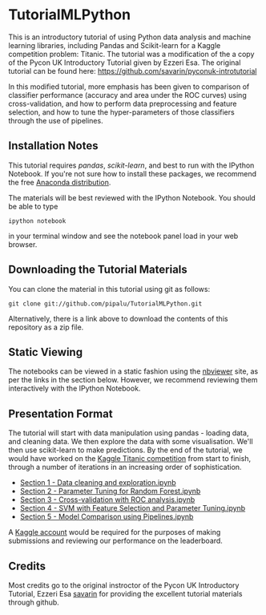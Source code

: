 # TutorialMLPython

This is an introductory tutorial of using Python data analysis and machine learning libraries, including Pandas and Scikit-learn for a Kaggle competition problem: Titanic. 
The tutorial was a modification of the a copy of the Pycon UK Introductory Tutorial given by Ezzeri Esa. The original tutorial can be found here:
https://github.com/savarin/pyconuk-introtutorial

In this modified tutorial, more emphasis has been given to comparison of classifier performance (accuracy and area under the ROC curves) using cross-validation, 
and how to perform data preprocessing and feature selection, and how to tune the hyper-parameters of those classifiers 
through the use of pipelines. 

## Installation Notes
This tutorial requires *pandas*, *scikit-learn*, and best to run  with the IPython Notebook. 
If you're not sure how to install these packages, we recommend the free [Anaconda distribution](http://continuum.io/downloads).

The materials will be best reviewed with the IPython Notebook. You should be able to type
	
	ipython notebook
	
in your terminal window and see the notebook panel load in your web browser.

## Downloading the Tutorial Materials

You can clone the material in this tutorial using git as follows:

	git clone git://github.com/pipalu/TutorialMLPython.git

Alternatively, there is a link above to download the contents of this repository as a zip
file.

## Static Viewing

The notebooks can be viewed in a static fashion using the [nbviewer](http://nbviewer.ipython.org)
site, as per the links in the section below. However, we recommend reviewing them
interactively with the IPython Notebook.

## Presentation Format
The tutorial will start with data manipulation using pandas - loading data, and cleaning data. We then explore the data with some visualisation. 
We'll then use scikit-learn to make predictions. By the end of the tutorial, we would have
worked on the [Kaggle Titanic competition](https://www.kaggle.com/c/titanic-gettingStarted)
from start to finish, through a number of iterations in an increasing order of sophistication.
- [Section 1 - Data cleaning and exploration.ipynb](http://nbviewer.ipython.org/github/pipaLU/TutorialMLPython/blob/master/notebooks/Section%201.%20Data%20cleaning%20and%20exploration.ipynb)
- [Section 2 - Parameter Tuning for Random Forest.ipynb](http://nbviewer.ipython.org/github/pipaLU/TutorialMLPython/blob/master/notebooks/Section%202%20-%20Parameter%20Tuning%20for%20Random%20Forest.ipynb)
- [Section 3 - Cross-validation with ROC analysis.ipynb](http://nbviewer.ipython.org/github/pipaLU/TutorialMLPython/blob/master/notebooks/Section%203.%20Cross-validation%20with%20ROC%20analysis.ipynb)
- [Section 4 - SVM with Feature Selection and Parameter Tuning.ipynb](http://nbviewer.ipython.org/github/pipaLU/TutorialMLPython/blob/master/notebooks/Section%204%20-%20SVM%20with%20Feature%20selection%20and%20Parameter%20Tuning.ipynb)
- [Section 5 - Model Comparison using Pipelines.ipynb](http://nbviewer.ipython.org/github/savarin/pyconuk-introtutorial/blob/master/notebooksSection%205%20-%20Building%20Pipelines%20and%20Model%20Comparison.ipynb.ipynb)

A [Kaggle account](https://www.kaggle.com/account/register) would be required for the
purposes of making submissions and reviewing our performance on the leaderboard.


## Credits
Most credits go to the original instroctor of the Pycon UK Introductory Tutorial, Ezzeri Esa [savarin](https://github.com/savarin) for providing the excellent tutorial materials through github.
